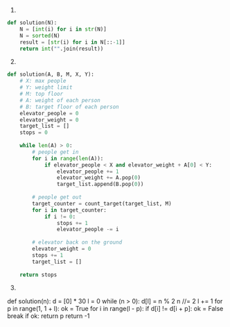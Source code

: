 1.

```py
def solution(N):
    N = [int(i) for i in str(N)]
    N = sorted(N)
    result = [str(i) for i in N[::-1]]
    return int("".join(result))
```

2.

```py
def solution(A, B, M, X, Y):
    # X: max people
    # Y: weight limit
    # M: top floor
    # A: weight of each person
    # B: target floor of each person
    elevator_people = 0
    elevator_weight = 0
    target_list = []
    stops = 0
    
    while len(A) > 0:
        # people get in
        for i in range(len(A)):
            if elevator_people < X and elevator_weight + A[0] < Y:
                elevator_people += 1
                elevator_weight += A.pop(0)
                target_list.append(B.pop(0))
                
        # people get out
        target_counter = count_target(target_list, M)
        for i in target_counter:
            if i != 0:
                stops += 1
                elevator_people -= i
        
        # elevator back on the ground
        elevator_weight = 0
        stops += 1
        target_list = []
    
    return stops
```

3.

def solution(n):
    d = [0] * 30
    l = 0
    while (n > 0):
        d[l] = n % 2
        n //= 2
        l += 1
    for p in range(1, 1 + l):
        ok = True
        for i in range(l - p):
            if d[i] != d[i + p]:
                ok = False
                break
        if ok:
            return p
    return -1